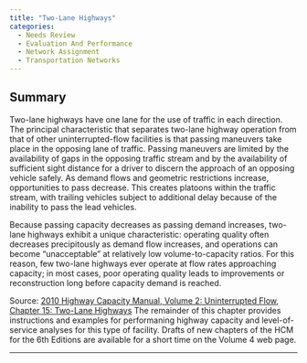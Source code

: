 ```yaml
---
title: "Two-Lane Highways"
categories:
  - Needs Review
  - Evaluation And Performance
  - Network Assignment
  - Transportation Networks
---
```


Summary
-------

Two-lane highways have one lane for the use of traffic in each direction. The principal characteristic that separates two-lane highway operation from that of other uninterrupted-flow facilities is that passing maneuvers take place in the opposing lane of traffic. Passing maneuvers are limited by the availability of gaps in the opposing traffic stream and by the availability of sufficient sight distance for a driver to discern the approach of an opposing vehicle safely. As demand flows and geometric restrictions increase, opportunities to pass decrease. This creates platoons within the traffic stream, with trailing vehicles subject to additional delay because of the inability to pass the lead vehicles.

Because passing capacity decreases as passing demand increases, two-lane highways exhibit a unique characteristic: operating quality often decreases precipitously as demand flow increases, and operations can become “unacceptable” at relatively low volume-to-capacity ratios. For this reason, few two-lane highways ever operate at flow rates approaching capacity; in most cases, poor operating quality leads to improvements or reconstruction long before capacity demand is reached.

Source: [2010 Highway Capacity Manual, Volume 2: Uninterrupted Flow, Chapter 15: Two-Lane Highways](http://trb.metapress.com/content/q7x63813n6230x31/?p=1981171bafd74627872984ad51802639&pi=15) The remainder of this chapter provides instructions and examples for performaning highway capacity and level-of-service analyses for this type of facility.  Drafts of new chapters of the HCM for the 6th Editions are available for a short time on the Volume 4 web page.

------------------------------------------------------------------------


